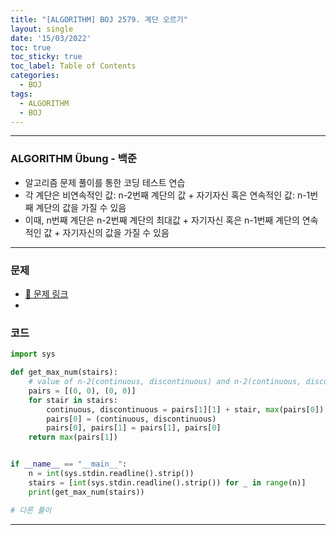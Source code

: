 ```yaml
---
title: "[ALGORITHM] BOJ 2579. 계단 오르기"
layout: single
date: '15/03/2022'
toc: true
toc_sticky: true
toc_label: Table of Contents
categories:
  - BOJ
tags:
  - ALGORITHM
  - BOJ
---
```


---
### ALGORITHM Übung - 백준
* 알고리즘 문제 풀이를 통한 코딩 테스트 연습
* 각 계단은 비연속적인 값: n-2번째 계단의 값 + 자기자신 혹은 연속적인 값: n-1번째 계단의 값을 가질 수 있음
* 이때, n번째 계단은 n-2번째 계단의 최대값 + 자기자신 혹은 n-1번째 계단의 연속적인 값 + 자기자신의 값을 가질 수 있음

---

### 문제
* [🔗 문제 링크](https://www.acmicpc.net/problem/2579)
* 

### 코드
```python
import sys

def get_max_num(stairs):
    # value of n-2(continuous, discontinuous) and n-2(continuous, discontinuous)
    pairs = [(0, 0), (0, 0)]
    for stair in stairs:
        continuous, discontinuous = pairs[1][1] + stair, max(pairs[0]) + stair
        pairs[0] = (continuous, discontinuous)
        pairs[0], pairs[1] = pairs[1], pairs[0]
    return max(pairs[1])


if __name__ == "__main__":
    n = int(sys.stdin.readline().strip())
    stairs = [int(sys.stdin.readline().strip()) for _ in range(n)]
    print(get_max_num(stairs))

# 다른 풀이

```
---